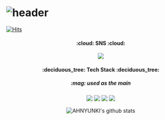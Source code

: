 # ![header](https://capsule-render.vercel.app/api?type=waving&text=welcome!)
[![Hits](https://hits.seeyoufarm.com/api/count/incr/badge.svg?url=https%3A%2F%2Fgithub.com%2FAHNYUNKI&count_bg=%2379C83D&title_bg=%23555555&icon=&icon_color=%23E7E7E7&title=hits&edge_flat=false)](https://hits.seeyoufarm.com)
<div align="center">
  <h4> :cloud: SNS :cloud: </h4>
   <a href="https://velog.io/@ahnyunki" target="_blank"><img src="https://img.shields.io/badge/blog-000000?style=flat-square&logo=blogger&logoColor=white"/></a>
<h4>:deciduous_tree: Tech Stack :deciduous_tree:</h4>
<h5>:mag: used as the main </h5>
<img src="https://img.shields.io/badge/JAVA-007396?style=for-the-badge&logo=java&logoColor=white"> <img src="https://img.shields.io/badge/MySQL-4479A1?style=for-the-badge&logo=MySQL&logoColor=white"> <img src="https://img.shields.io/badge/Spring-6DB33F?style=for-the-badge&logo=Spring&logoColor=white"> <img src="https://img.shields.io/badge/springsecurity-6DB33F?style=for-the-badge&logo=springsecurity&logoColor=white">

  ![AHNYUNKI's github stats](https://github-readme-stats.vercel.app/api?username=AHNYUNKI&show_icons=true)
</div>
<!--
**AHNYUNKI/AHNYUNKI** is a ✨ _special_ ✨ repository because its `README.md` (this file) appears on your GitHub profile.

Here are some ideas to get you started:

- 🔭 I’m currently working on ...
- 🌱 I’m currently learning ...
- 👯 I’m looking to collaborate on ...
- 🤔 I’m looking for help with ...
- 💬 Ask me about ...
- 📫 How to reach me: ...
- 😄 Pronouns: ...
- ⚡ Fun fact: ...
-->
